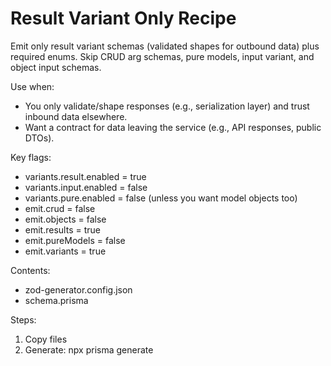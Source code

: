 # Result Variant Only Recipe

Emit only result variant schemas (validated shapes for outbound data) plus required enums. Skip CRUD arg schemas, pure models, input variant, and object input schemas.

Use when:
- You only validate/shape responses (e.g., serialization layer) and trust inbound data elsewhere.
- Want a contract for data leaving the service (e.g., API responses, public DTOs).

Key flags:
- variants.result.enabled = true
- variants.input.enabled = false
- variants.pure.enabled = false (unless you want model objects too)
- emit.crud = false
- emit.objects = false
- emit.results = true
- emit.pureModels = false
- emit.variants = true

Contents:
- zod-generator.config.json
- schema.prisma

Steps:
1) Copy files
2) Generate: npx prisma generate
